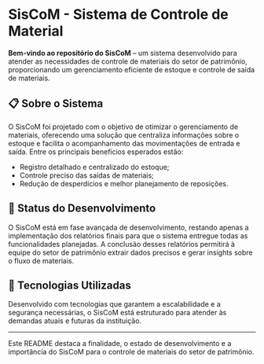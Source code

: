 # SisCoM - Sistema de Controle de Material

**Bem-vindo ao repositório do SisCoM** – um sistema desenvolvido para atender as necessidades de controle de materiais do setor de patrimônio, proporcionando um gerenciamento eficiente de estoque e controle de saída de materiais.

## 📋 Sobre o Sistema

O SisCoM foi projetado com o objetivo de otimizar o gerenciamento de materiais, oferecendo uma solução que centraliza informações sobre o estoque e facilita o acompanhamento das movimentações de entrada e saída. Entre os principais benefícios esperados estão:

- Registro detalhado e centralizado do estoque;
- Controle preciso das saídas de materiais;
- Redução de desperdícios e melhor planejamento de reposições.

## 🚧 Status do Desenvolvimento

O SisCoM está em fase avançada de desenvolvimento, restando apenas a implementação dos relatórios finais para que o sistema entregue todas as funcionalidades planejadas. A conclusão desses relatórios permitirá à equipe do setor de patrimônio extrair dados precisos e gerar insights sobre o fluxo de materiais.

## 🚀 Tecnologias Utilizadas

Desenvolvido com tecnologias que garantem a escalabilidade e a segurança necessárias, o SisCoM está estruturado para atender às demandas atuais e futuras da instituição.

---

Este README destaca a finalidade, o estado de desenvolvimento e a importância do SisCoM para o controle de materiais do setor de patrimônio.
